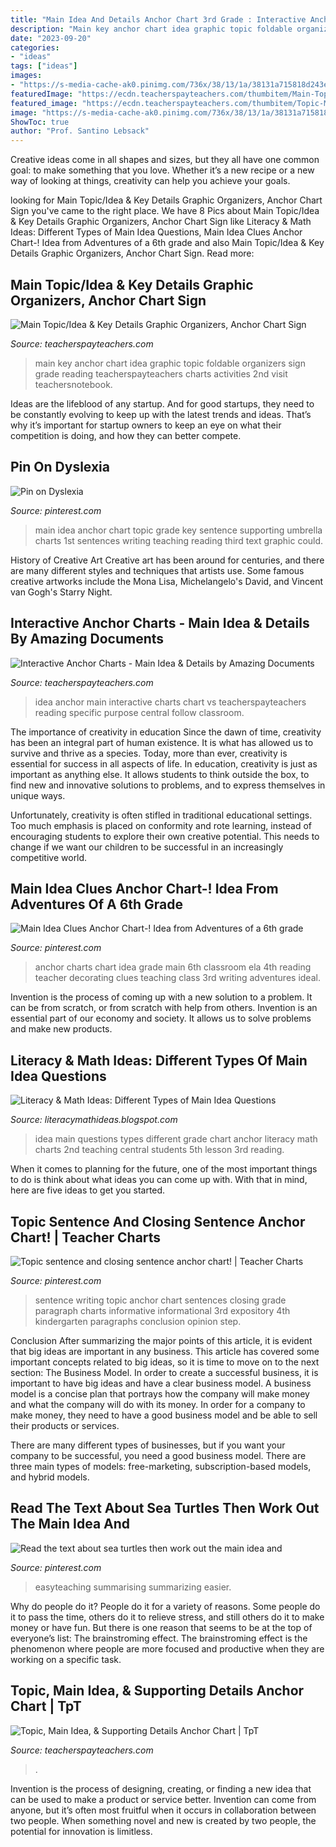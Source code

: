```yaml
---
title: "Main Idea And Details Anchor Chart 3rd Grade : Interactive Anchor Charts"
description: "Main key anchor chart idea graphic topic foldable organizers sign grade reading teacherspayteachers charts activities 2nd visit teachersnotebook"
date: "2023-09-20"
categories:
- "ideas"
tags: ["ideas"]
images:
- "https://s-media-cache-ak0.pinimg.com/736x/38/13/1a/38131a715818d243ea6622d6fbcb7e42.jpg"
featuredImage: "https://ecdn.teacherspayteachers.com/thumbitem/Main-TopicIdea-Key-Details-Graphic-Organizers-Anchor-Chart-Sign-Foldable-1645283-1500875417/original-1645283-3.jpg"
featured_image: "https://ecdn.teacherspayteachers.com/thumbitem/Topic-Main-Idea-Supporting-Details-Anchor-Chart-4435542-1552226166/original-4435542-3.jpg"
image: "https://s-media-cache-ak0.pinimg.com/736x/38/13/1a/38131a715818d243ea6622d6fbcb7e42.jpg"
ShowToc: true
author: "Prof. Santino Lebsack"
---
```



Creative ideas come in all shapes and sizes, but they all have one common goal: to make something that you love. Whether it’s a new recipe or a new way of looking at things, creativity can help you achieve your goals.

	

		
looking for Main Topic/Idea &amp; Key Details Graphic Organizers, Anchor Chart Sign you've came to the right place. We have 8 Pics about Main Topic/Idea &amp; Key Details Graphic Organizers, Anchor Chart Sign like Literacy &amp; Math Ideas: Different Types of Main Idea Questions, Main Idea Clues Anchor Chart-! Idea from Adventures of a 6th grade and also Main Topic/Idea &amp; Key Details Graphic Organizers, Anchor Chart Sign. Read more:
		
    
## Main Topic/Idea &amp; Key Details Graphic Organizers, Anchor Chart Sign

<img loading=lazy src="https://ecdn.teacherspayteachers.com/thumbitem/Main-TopicIdea-Key-Details-Graphic-Organizers-Anchor-Chart-Sign-Foldable-1645283-1500875417/original-1645283-3.jpg" onerror="this.onerror=null;this.src='https://tse2.mm.bing.net/th?id=OIP.xRoxCBUncGOVn5bbWP9vOQAAAA&amp;pid=15.1';" alt="Main Topic/Idea &amp; Key Details Graphic Organizers, Anchor Chart Sign">

_Source: teacherspayteachers.com_

>main key anchor chart idea graphic topic foldable organizers sign grade reading teacherspayteachers charts activities 2nd visit teachersnotebook. 

	

Ideas are the lifeblood of any startup. And for good startups, they need to be constantly evolving to keep up with the latest trends and ideas. That’s why it’s important for startup owners to keep an eye on what their competition is doing, and how they can better compete.

    
## Pin On Dyslexia

<img loading=lazy src="https://i.pinimg.com/originals/1e/dd/12/1edd12a6178e330eb652db7f43c22390.jpg" onerror="this.onerror=null;this.src='https://tse2.mm.bing.net/th?id=OIP.hV_tL1VXgC3011JQOQiCxAHaJ4&amp;pid=15.1';" alt="Pin on Dyslexia">

_Source: pinterest.com_

>main idea anchor chart topic grade key sentence supporting umbrella charts 1st sentences writing teaching reading third text graphic could. 

	

History of Creative Art
Creative art has been around for centuries, and there are many different styles and techniques that artists use. Some famous creative artworks include the Mona Lisa, Michelangelo's David, and Vincent van Gogh's Starry Night.

    
## Interactive Anchor Charts - Main Idea &amp; Details By Amazing Documents

<img loading=lazy src="https://ecdn.teacherspayteachers.com/thumbitem/Interactive-Anchor-Charts-Main-Idea-Details-1500873643/original-386802-4.jpg" onerror="this.onerror=null;this.src='https://tse2.mm.bing.net/th?id=OIP.otORT67L-mnKDhkESY98SAAAAA&amp;pid=15.1';" alt="Interactive Anchor Charts - Main Idea &amp; Details by Amazing Documents">

_Source: teacherspayteachers.com_

>idea anchor main interactive charts chart vs teacherspayteachers reading specific purpose central follow classroom. 

	

The importance of creativity in education
Since the dawn of time, creativity has been an integral part of human existence. It is what has allowed us to survive and thrive as a species. Today, more than ever, creativity is essential for success in all aspects of life.
In education, creativity is just as important as anything else. It allows students to think outside the box, to find new and innovative solutions to problems, and to express themselves in unique ways.

Unfortunately, creativity is often stifled in traditional educational settings. Too much emphasis is placed on conformity and rote learning, instead of encouraging students to explore their own creative potential. This needs to change if we want our children to be successful in an increasingly competitive world.

    
## Main Idea Clues Anchor Chart-! Idea From Adventures Of A 6th Grade

<img loading=lazy src="https://i.pinimg.com/736x/8c/a1/70/8ca1709b9380d42e5804d6ae6995b4c4.jpg" onerror="this.onerror=null;this.src='https://tse4.mm.bing.net/th?id=OIP.ZjSlg1XQYzTAj3XnYWweSwHaIy&amp;pid=15.1';" alt="Main Idea Clues Anchor Chart-! Idea from Adventures of a 6th grade">

_Source: pinterest.com_

>anchor charts chart idea grade main 6th classroom ela 4th reading teacher decorating clues teaching class 3rd writing adventures ideal. 

	

Invention is the process of coming up with a new solution to a problem. It can be from scratch, or from scratch with help from others. Invention is an essential part of our economy and society. It allows us to solve problems and make new products.

    
## Literacy &amp; Math Ideas: Different Types Of Main Idea Questions

<img loading=lazy src="http://1.bp.blogspot.com/-F2G2WX-Zce0/UdBayGSu1hI/AAAAAAAADaM/6yr_l3CkfYM/s1600/a0+main+idea+008.jpg" onerror="this.onerror=null;this.src='https://tse3.mm.bing.net/th?id=OIP.FHOZ3CDk99OrkKtL9QdZ_wHaLM&amp;pid=15.1';" alt="Literacy &amp; Math Ideas: Different Types of Main Idea Questions">

_Source: literacymathideas.blogspot.com_

>idea main questions types different grade chart anchor literacy math charts 2nd teaching central students 5th lesson 3rd reading. 

	

When it comes to planning for the future, one of the most important things to do is think about what ideas you can come up with. With that in mind, here are five ideas to get you started. 

    
## Topic Sentence And Closing Sentence Anchor Chart! | Teacher Charts

<img loading=lazy src="https://s-media-cache-ak0.pinimg.com/736x/38/13/1a/38131a715818d243ea6622d6fbcb7e42.jpg" onerror="this.onerror=null;this.src='https://tse3.mm.bing.net/th?id=OIP.9prTPdXesbVzFvNZIpxYjQHaJ3&amp;pid=15.1';" alt="Topic sentence and closing sentence anchor chart! | Teacher Charts">

_Source: pinterest.com_

>sentence writing topic anchor chart sentences closing grade paragraph charts informative informational 3rd expository 4th kindergarten paragraphs conclusion opinion step. 

	

Conclusion
After summarizing the major points of this article, it is evident that big ideas are important in any business. This article has covered some important concepts related to big ideas, so it is time to move on to the next section: The Business Model.
In order to create a successful business, it is important to have big ideas and have a clear business model. A business model is a concise plan that portrays how the company will make money and what the company will do with its money. In order for a company to make money, they need to have a good business model and be able to sell their products or services. 

There are many different types of businesses, but if you want your company to be successful, you need a good business model. There are three main types of models: free-marketing, subscription-based models, and hybrid models.

    
## Read The Text About Sea Turtles Then Work Out The Main Idea And

<img loading=lazy src="https://i.pinimg.com/736x/6c/dc/f0/6cdcf08c0b8d136a4bd03f8026835825.jpg" onerror="this.onerror=null;this.src='https://tse2.mm.bing.net/th?id=OIP.tI-555lhXo4YrAivBhEzkAHaKv&amp;pid=15.1';" alt="Read the text about sea turtles then work out the main idea and">

_Source: pinterest.com_

>easyteaching summarising summarizing easier. 

	

Why do people do it?
People do it for a variety of reasons. Some people do it to pass the time, others do it to relieve stress, and still others do it to make money or have fun. But there is one reason that seems to be at the top of everyone’s list: The brainstroming effect. The brainstroming effect is the phenomenon where people are more focused and productive when they are working on a specific task.

    
## Topic, Main Idea, &amp; Supporting Details Anchor Chart | TpT

<img loading=lazy src="https://ecdn.teacherspayteachers.com/thumbitem/Topic-Main-Idea-Supporting-Details-Anchor-Chart-4435542-1552226166/original-4435542-3.jpg" onerror="this.onerror=null;this.src='https://tse2.mm.bing.net/th?id=OIP.ZAIrvEG6GXzNa-aB9h0yDwAAAA&amp;pid=15.1';" alt="Topic, Main Idea, &amp; Supporting Details Anchor Chart | TpT">

_Source: teacherspayteachers.com_

>. 

	

Invention is the process of designing, creating, or finding a new idea that can be used to make a product or service better. Invention can come from anyone, but it’s often most fruitful when it occurs in collaboration between two people. When something novel and new is created by two people, the potential for innovation is limitless.

